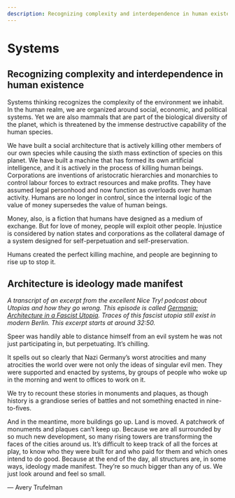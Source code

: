 ```yaml
---
description: Recognizing complexity and interdependence in human existence
---
```


# Systems

## Recognizing complexity and interdependence in human existence

Systems thinking recognizes the complexity of the environment we inhabit. In the human realm, we are organized around social, economic, and political systems. Yet we are also mammals that are part of the biological diversity of the planet, which is threatened by the immense destructive capability of the human species.

We have built a social architecture that is actively killing other members of our own species while causing the sixth mass extinction of species on this planet. We have built a machine that has formed its own artificial intelligence, and it is actively in the process of killing human beings. Corporations are inventions of aristocratic hierarchies and monarchies to control labour forces to extract resources and make profits. They have assumed legal personhood and now function as overloads over human activity. Humans are no longer in control, since the internal logic of the value of money supersedes the value of human beings.

Money, also, is a fiction that humans have designed as a medium of exchange. But for love of money, people will exploit other people. Injustice is considered by nation states and corporations as the collateral damage of a system designed for self-perpetuation and self-preservation.

Humans created the perfect killing machine, and people are beginning to rise up to stop it.

## Architecture is ideology made manifest

*A transcript of an excerpt from the excellent Nice Try! podcast about Utopias and how they go wrong. This episode is called [Germania: Architecture in a Fascist Utopia](https://www.curbed.com/2019/5/7/18514684/nice-try-podcast-utopian-avery-trufelman). Traces of this fascist utopia still exist in modern Berlin. This excerpt starts at around 32:50.*

Speer was handily able to distance himself from an evil system he was not just participating in, but perpetuating. It’s chilling.

It spells out so clearly that Nazi Germany’s worst atrocities and many atrocities the world over were not only the ideas of singular evil men. They were supported and enacted by systems, by groups of people who woke up in the morning and went to offices to work on it.

We try to recount these stories in monuments and plaques, as though history is a grandiose series of battles and not something enacted in nine-to-fives.

And in the meantime, more buildings go up. Land is moved. A patchwork of monuments and plaques can’t keep up. Because we are all surrounded by so much new development, so many rising towers are transforming the faces of the cities around us. It’s difficult to keep track of all the forces at play, to know who they were built for and who paid for them and which ones intend to do good. Because at the end of the day, all structures are, in some ways, ideology made manifest. They’re so much bigger than any of us. We just look around and feel so small.

— Avery Trufelman
